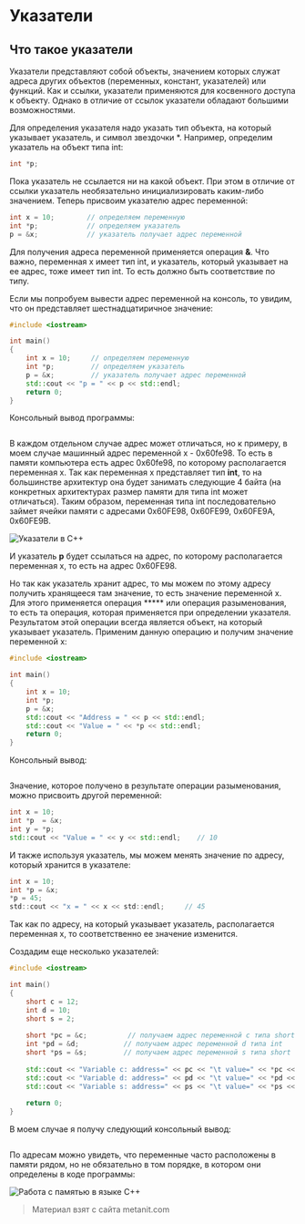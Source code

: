 # Указатели

## Что такое указатели

Указатели представляют собой объекты, значением которых служат адреса других объектов (переменных, констант, указателей) или функций. Как и ссылки, указатели применяются для косвенного доступа к объекту. Однако в отличие от ссылок указатели обладают большими возможностями.

Для определения указателя надо указать тип объекта, на который указывает указатель, и символ звездочки *. Например, определим указатель на объект типа int:

```cpp
int *p;
```

Пока указатель не ссылается ни на какой объект. При этом в отличие от ссылки указатель необязательно инициализировать каким-либо значением. Теперь присвоим указателю адрес переменной:

```cpp
int x = 10;        // определяем переменную
int *p;            // определяем указатель
p = &x;            // указатель получает адрес переменной
```

Для получения адреса переменной применяется операция **&**. Что важно, переменная x имеет тип int, и указатель, который указывает на ее адрес, тоже имеет тип int. То есть должно быть соответствие по типу.

Если мы попробуем вывести адрес переменной на консоль, то увидим, что он представляет шестнадцатиричное значение:

```cpp
#include <iostream>

int main()
{
    int x = 10;     // определяем переменную
    int *p;         // определяем указатель
    p = &x;         // указатель получает адрес переменной
    std::cout << "p = " << p << std::endl;
    return 0;
}
```

Консольный вывод программы:

```

```

В каждом отдельном случае адрес может отличаться, но к примеру, в моем случае машинный адрес переменной x - 0x60fe98. То есть в памяти компьютера есть адрес 0x60fe98, по которому располагается переменная x. Так как переменная x представляет тип **int**, то на большинстве архитектур она будет занимать следующие 4 байта (на конкретных архитектурах размер памяти для типа int может отличаться). Таким образом, переменная типа int последовательно займет ячейки памяти с адресами 0x60FE98, 0x60FE99, 0x60FE9A, 0x60FE9B.

![Указатели в C++](https://metanit.com/cpp/tutorial/pics/5.1.png)

И указатель **p** будет ссылаться на адрес, по которому располагается переменная x, то есть на адрес 0x60FE98.

Но так как указатель хранит адрес, то мы можем по этому адресу получить хранящееся там значение, то есть значение переменной x. Для этого применяется операция ***** или операция разыменования, то есть та операция, которая применяется при определении указателя. Результатом этой операции всегда является объект, на который указывает указатель. Применим данную операцию и получим значение переменной x:

```cpp
#include <iostream>

int main()
{
    int x = 10;
    int *p;
    p = &x;
    std::cout << "Address = " << p << std::endl;
    std::cout << "Value = " << *p << std::endl;
    return 0;
}
```

Консольный вывод:

```

```

Значение, которое получено в результате операции разыменования, можно присвоить другой переменной:

```cpp
int x = 10;
int *p  = &x;
int y = *p;
std::cout << "Value = " << y << std::endl;    // 10
```

И также используя указатель, мы можем менять значение по адресу, который хранится в указателе:

```c
int x = 10;
int *p = &x;
*p = 45;
std::cout << "x = " << x << std::endl;     // 45
```

Так как по адресу, на который указывает указатель, располагается переменная x, то соответственно ее значение изменится.

Создадим еще несколько указателей:

```cpp
#include <iostream>

int main()
{
    short c = 12;
    int d = 10;
    short s = 2;
     
    short *pc = &c;          // получаем адрес переменной с типа short
    int *pd = &d;           // получаем адрес переменной d типа int
    short *ps = &s;         // получаем адрес переменной s типа short
     
    std::cout << "Variable c: address=" << pc << "\t value=" << *pc << std::endl;
    std::cout << "Variable d: address=" << pd << "\t value=" << *pd << std::endl;
    std::cout << "Variable s: address=" << ps << "\t value=" << *ps << std::endl;
    
    return 0;
}
```

В моем случае я получу следующий консольный вывод:

```

```

По адресам можно увидеть, что переменные часто расположены в памяти рядом, но не обязательно в том порядке, в котором они определены в коде программы:

![Работа с памятью в языке C++](https://metanit.com/cpp/tutorial/pics/5.2.png)


> Материал взят с сайта metanit.com